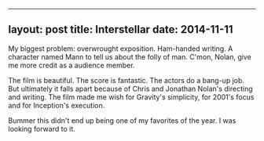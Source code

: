 ------
layout: post
title: Interstellar 
date:  2014-11-11 
-----
 My biggest problem: overwrought exposition. Ham-handed writing. A character named Mann to tell us about the folly of man. C'mon, Nolan, give me more credit as a audience member.

The film is beautiful. The score is fantastic. The actors do a bang-up job. But ultimately it falls apart because of Chris and Jonathan Nolan's directing and writing. The film made me wish for Gravity's simplicity, for 2001's focus and for Inception's execution. 

Bummer this didn't end up being one of my favorites of the year. I was looking forward to it.
